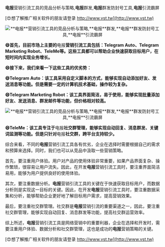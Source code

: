 **电报**营销引流工具的竞品分析与策略,**电报**群发,**电报**群发防封号工具,**电报**引流霸屏

[😍想了解推广相关软件的朋友请登录 http://www.vst.tw](http://www.vst.tw)

 <center><img src="https://vst.tw/MP4/tuiguang/png/5.png" alt="**电报**营销引流工具的竞品分析与策略,**电报**群发,**电报**群发防封号工具,**电报**引流霸屏"></center>

**😄首先，目前市场上主要的**电报**营销引流工具包括：Telegram Auto、Telegram Marketing Robot、TeleMe等。这些工具都可以帮助企业快速获取目标用户，在短时间内实现业务增长。**

**😄接下来，我们来看一下这些工具的优劣势：**

**😄Telegram Auto：该工具采用自定义脚本的方式，能够实现自动添加好友、发送消息等功能。但是需要一定的计算机技术基础，操作较为复杂。**

**😄Telegram Marketing Robot：该工具界面简洁，易于使用，能够实现批量添加好友、发送消息、群发邮件等功能，但价格相对较高。**

 <center><img src="https://vst.tw/MP4/tuiguang/png/2.png" alt="**电报**营销引流工具的竞品分析与策略,**电报**群发,**电报**群发防封号工具,**电报**引流霸屏"></center>

**😄TeleMe：该工具专注于**电报**社交群管理，能够实现自动回复、消息群发、关键词监测等功能。但是只针对**电报**社交群，跨平台支持较少。**

综合来看，不同的**电报**营销引流工具各有优劣，企业在选择时需要根据自己的需求和预算来选择。同时，我们也可以从竞品中汲取一些营销策略。

首先，要注重用户体验。用户对产品的使用体验非常重要，如果产品界面复杂、操作繁琐，很容易让用户流失。因此，在开发**电报**营销引流工具时，要注重界面简洁易用，能够为用户提供良好的使用体验。

其次，要注重数据分析。**电报**营销引流工具的关键在于快速获取目标用户，而数据分析则是实现这一目标的关键。因此，在开发**电报**营销引流工具时，要注重数据采集和分析，能够帮助企业更好地了解目标用户需求，提高营销效果。

最后，要注重社交群管理。社交群是**电报**营销引流的重要渠道之一，因此，要注重社交群管理，能够实现自动回复、消息群发等功能，提高社交群运营效率。

综上所述，**电报**营销引流工具是网络营销中的重要利器，企业在选择和开发时，需要注重用户体验、数据分析和社交群管理，这也是成功的**电报**营销策略的关键。

[😍想了解推广相关软件的朋友请登录 http://www.vst.tw](http://www.vst.tw)



